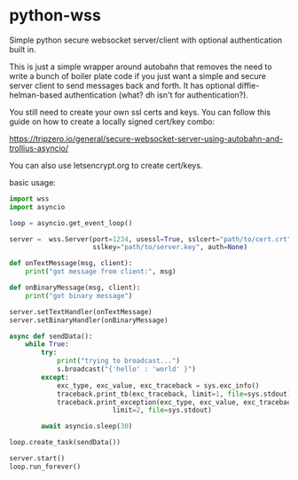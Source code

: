 # python-wss
Simple python secure websocket server/client with optional authentication built in.

This is just a simple wrapper around autobahn that removes the need to write a bunch of
boiler plate code if you just want a simple and secure server client to send messages 
back and forth.  It has optional diffie-helman-based authentication (what? dh isn't for 
authentication?).

You still need to create your own ssl certs and keys.  You can follow this guide on how to
create a locally signed cert/key combo: 

https://tripzero.io/general/secure-websocket-server-using-autobahn-and-trollius-asyncio/

You can also use letsencrypt.org to create cert/keys.

basic usage:

```python
import wss
import asyncio

loop = asyncio.get_event_loop()

server =  wss.Server(port=1234, usessl=True, sslcert="path/to/cert.crt", 
                     sslkey="path/to/server.key", auth=None)

def onTextMessage(msg, client):
	print("got message from client:", msg)

def onBinaryMessage(msg, client):
	print("got binary message")

server.setTextHandler(onTextMessage)
server.setBinaryHandler(onBinaryMessage)

async def sendData():
	while True:
		try:
			print("trying to broadcast...")
			s.broadcast("{'hello' : 'world' }")
		except:
			exc_type, exc_value, exc_traceback = sys.exc_info()
			traceback.print_tb(exc_traceback, limit=1, file=sys.stdout)
			traceback.print_exception(exc_type, exc_value, exc_traceback,
                          limit=2, file=sys.stdout)

		await asyncio.sleep(30)

loop.create_task(sendData())

server.start()
loop.run_forever()
```

